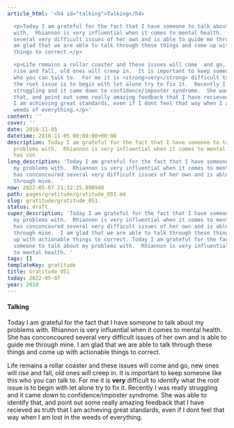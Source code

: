 ```yaml
---
article_html: '<h4 id="talking">Talking</h4>

  <p>Today I am grateful for the fact that I have someone to talk about my problems
  with.  Rhiannon is very influential when it comes to mental health.   She has conconcoured
  several very difficult issues of her own and is able to guide me through mine.  I
  am glad that we are able to talk through these things and come up with actionable
  things to correct.</p>

  <p>Life remains a rollar coaster and these issues will come  and go, new ones will
  rise and fall, old ones will creep in.  It is important to keep someone like this
  who you can talk to.  For me it is <strong>very</strong> difficult to identify what
  the root issue is to begin with let alone try to fix it.  Recently I was really
  struggling and it came down to confidence/imposter syndrome.  She was able to identify
  that, and point out some really amazing feedback that I have recieved as truth that
  I am achieving great standards, even if I dont feel that way when I am lost in the
  weeds of everything.</p>'
content: ''
cover: ''
date: 2018-11-05
datetime: 2018-11-05 00:00:00+00:00
description: Today I am grateful for the fact that I have someone to talk about my
  problems with.  Rhiannon is very influential when it comes to mental health.   She
  has con
long_description: 'Today I am grateful for the fact that I have someone to talk about
  my problems with.  Rhiannon is very influential when it comes to mental health.   She
  has conconcoured several very difficult issues of her own and is able to guide me
  through mine.  '
now: 2022-05-07 21:32:25.890948
path: pages/gratitude/gratitude_051.md
slug: gratitude/gratitude_051
status: draft
super_description: 'Today I am grateful for the fact that I have someone to talk about
  my problems with.  Rhiannon is very influential when it comes to mental health.   She
  has conconcoured several very difficult issues of her own and is able to guide me
  through mine.  I am glad that we are able to talk through these things and come
  up with actionable things to correct. Today I am grateful for the fact that I have
  someone to talk about my problems with.  Rhiannon is very influential when it comes
  to mental health. '
tags: []
templateKey: gratitude
title: Gratitude 051
today: 2022-05-07
year: 2018
---
```


#### Talking

Today I am grateful for the fact that I have someone to talk about my problems with.  Rhiannon is very influential when it comes to mental health.   She has conconcoured several very difficult issues of her own and is able to guide me through mine.  I am glad that we are able to talk through these things and come up with actionable things to correct.

Life remains a rollar coaster and these issues will come  and go, new ones will rise and fall, old ones will creep in.  It is important to keep someone like this who you can talk to.  For me it is **very** difficult to identify what the root issue is to begin with let alone try to fix it.  Recently I was really struggling and it came down to confidence/imposter syndrome.  She was able to identify that, and point out some really amazing feedback that I have recieved as truth that I am achieving great standards, even if I dont feel that way when I am lost in the weeds of everything.